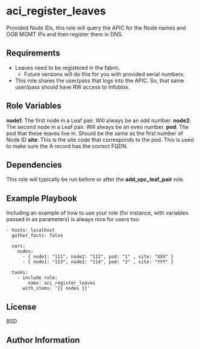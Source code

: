 aci_register_leaves
=========

Provided Node IDs, this role will query the APIC for the Node names and OOB MGMT IPs and then register them in DNS.

Requirements
------------

- Leaves need to be registered in the fabric.  
  - Future versions will do this for you with provided serial numbers.
- This role shares the user/pass that logs into the APIC. So, that same user/pass should have RW access to Infoblox.

Role Variables
--------------

  **node1**: The first node in a Leaf pair. Will always be an odd number.
  **node2**: The second node in a Leaf pair.  Will always be an even number.
  **pod**: The pod that these leaves live in.  Should be the same as the first number of Node ID
  **site**: This is the site code that corresponds to the pod.  This is used to make sure the A record has the correct FQDN.

Dependencies
------------

This role will typically be run before or after the **add_vpc_leaf_pair** role.

Example Playbook
----------------

Including an example of how to use your role (for instance, with variables passed in as parameters) is always nice for users too:

```
- hosts: localhost
  gather_facts: false
  
  vars:
    nodes:
      - { node1: "111", node2: "112", pod: "1" , site: "XXX" }
      - { node1: "113", node2: "114", pod: "2" , site: "YYY" }
      
  tasks:
    - include_role:
        name: aci_register_leaves
      with_items: '{{ nodes }}'
```
License
-------

BSD

Author Information
------------------

